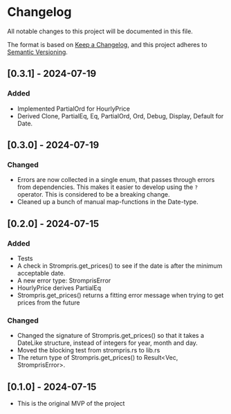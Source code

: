 # Changelog

All notable changes to this project will be documented in this file.

The format is based on [Keep a Changelog](https://keepachangelog.com/en/1.1.0/),
and this project adheres to [Semantic Versioning](https://semver.org/spec/v2.0.0.html).

## [0.3.1] - 2024-07-19
### Added
- Implemented PartialOrd for HourlyPrice
- Derived Clone, PartialEq, Eq, PartialOrd, Ord, Debug, Display, Default for Date. 

## [0.3.0] - 2024-07-19
### Changed
- Errors are now collected in a single enum, that passes through errors from dependencies. This makes
it easier to develop using the `?` operator. This is considered to be a breaking change.
- Cleaned up a bunch of manual map-functions in the Date-type.

## [0.2.0] - 2024-07-15

### Added

- Tests
- A check in Strompris.get_prices() to see if the date is after
the minimum acceptable date. 
- A new error type: StromprisError
- HourlyPrice derives PartialEq
- Strompris.get_prices() returns a fitting error message when trying
to get prices from the future

### Changed

- Changed the signature of Strompris.get_prices() so that it takes
a DateLike structure, instead of integers for year, month and day.
- Moved the blocking test from strompris.rs to lib.rs
- The return type of Strompris.get_prices() to Result<Vec<HourlyPrice>, StromprisError>.


## [0.1.0] - 2024-07-15
- This is the original MVP of the project